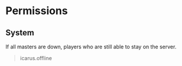 # Permissions

## System

If all masters are down, players who are still able to stay on the server.
> icarus.offline